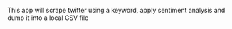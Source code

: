 This app will scrape twitter using a keyword, apply sentiment analysis and dump it into a local CSV file


